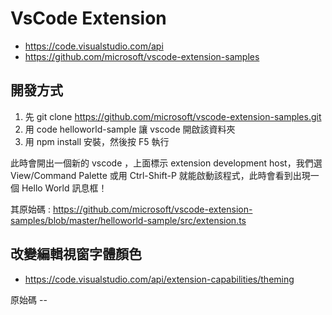 # VsCode Extension

* https://code.visualstudio.com/api
* https://github.com/microsoft/vscode-extension-samples

## 開發方式

1. 先 git clone https://github.com/microsoft/vscode-extension-samples.git
2. 用 code helloworld-sample 讓 vscode 開啟該資料夾
3. 用 npm install 安裝，然後按 F5 執行

此時會開出一個新的 vscode ，上面標示 extension development host，我們選 View/Command Palette 或用 Ctrl-Shift-P 就能啟動該程式，此時會看到出現一個 Hello World 訊息框！

其原始碼 : https://github.com/microsoft/vscode-extension-samples/blob/master/helloworld-sample/src/extension.ts


## 改變編輯視窗字體顏色

* https://code.visualstudio.com/api/extension-capabilities/theming

原始碼 -- 